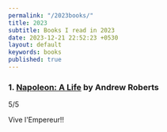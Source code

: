 ```yaml
---
permalink: "/2023books/"
title: 2023
subtitle: Books I read in 2023
date: 2023-12-21 22:52:23 +0530
layout: default
keywords: books
published: true
---
```


### 1. [Napoleon: A Life](https://www.andrew-roberts.net/books/napoleon-a-life/) by Andrew Roberts

5/5

Vive l'Empereur!!  

